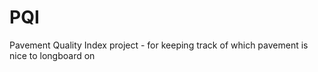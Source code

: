 # PQI
Pavement Quality Index project - for keeping track of which pavement is nice to longboard on 

